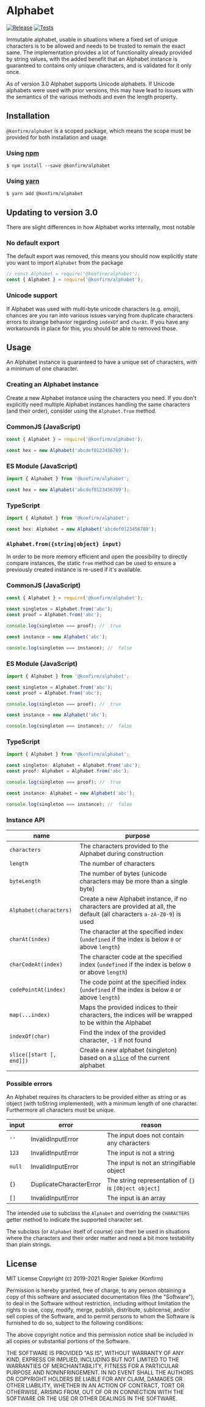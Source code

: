 # Alphabet

[![Release](https://github.com/konfirm/node-alphabet/actions/workflows/release.yml/badge.svg)](https://github.com/konfirm/node-alphabet/actions/workflows/release.yml)
[![Tests](https://github.com/konfirm/node-alphabet/actions/workflows/tests.yml/badge.svg)](https://github.com/konfirm/node-alphabet/actions/workflows/tests.yml)

Immutable alphabet, usable in situations where a fixed set of unique characters is to be allowed and needs to be trusted to remain the exact same.
The implementation provides a lot of functionality already provided by string values, with the added benefit that an Alphabet instance is guaranteed to contains only unique characters, and is validated for it only once.

As of version 3.0 Alphabet supports Unicode alphabets. If Unicode alphabets were used with prior versions, this may have lead to issues with the semantics of the various methods and even the length property.

## Installation

`@konfirm/alphabet` is a scoped package, which means the scope must be provided for both installation and usage.

### Using [npm][1]

```
$ npm install --save @konfirm/alphabet
```

### Using [yarn][2]

```
$ yarn add @konfirm/alphabet
```

## Updating to version 3.0

There are slight differences in how Alphabet works internally, most notable

### No default export

The default export was removed, this means you should now explicitly state you want to import `Alphabet` from the package

```js
// const Alphabet = require('@konfirm/alphabet');
const { Alphabet } = require('@konfirm/alphabet');
```

### Unicode support

If Alphabet was used with multi-byte unicode characters (e.g. emoji), chances are you ran into various issues varying from duplicate characters errors to strange behavior regarding `indexOf` and `charAt`.
If you have any workarounds in place for this, you should be able to removed those.


## Usage

An Alphabet instance is guaranteed to have a unique set of characters, with a minimum of one character.

### Creating an Alphabet instance

Create a new Alphabet instance using the characters you need. If you don't explicitly need multiple Alphabet instances handling the same characters (and their order), consider using the `Alphabet.from` method.

### CommonJS (JavaScript)

```js
const { Alphabet } = require('@konfirm/alphabet');

const hex = new Alphabet('abcdef0123456789');
```

### ES Module (JavaScript)

```js
import { Alphabet } from '@konfirm/alphabet';

const hex = new Alphabet('abcdef0123456789');
```

### TypeScript

```ts
import { Alphabet } from '@konfirm/alphabet';

const hex: Alphabet = new Alphabet('abcdef0123456789');
```

### `Alphabet.from({string|object} input)`

In order to be more memory efficient and open the possibility to directly compare instances, the static `from` method can be used to ensure a previously created instance is re-used if it's available.

### CommonJS (JavaScript)

```js
const { Alphabet } = require('@konfirm/alphabet');

const singleton = Alphabet.from('abc');
const proof = Alphabet.from('abc');

console.log(singleton === proof); //  true

const instance = new Alphabet('abc');

console.log(singleton === instance); //  false
```

### ES Module (JavaScript)

```js
import { Alphabet } from '@konfirm/alphabet';

const singleton = Alphabet.from('abc');
const proof = Alphabet.from('abc');

console.log(singleton === proof); //  true

const instance = new Alphabet('abc');

console.log(singleton === instance); //  false
```

### TypeScript

```ts
import { Alphabet } from '@konfirm/alphabet';

const singleton: Alphabet = Alphabet.from('abc');
const proof: Alphabet = Alphabet.from('abc');

console.log(singleton === proof); //  true

const instance: Alphabet = new Alphabet('abc');

console.log(singleton === instance); //  false
```

### Instance API

| name                     | purpose                                                                                                                                                                       |
| ------------------------ | ----------------------------------------------------------------------------------------------------------------------------------------------------------------------------- |
| `characters`             | The characters provided to the Alphabet during construction                                                                                                                   |
| `length`                 | The number of characters                                                                                                                                                      |
| `byteLength`             | The number of bytes (unicode characters may be more than a single byte)                                                                                                       |
| `Alphabet(characters)`   | Create a new Alphabet instance, if no characters are provided at all, the default (all characters `a-zA-Z0-9`) is used                                                        |
| `charAt(index)`          | The character at the specified index (`undefined` if the index is below `0` or above `length`)                                                                                |
| `charCodeAt(index)`      | The character code at the specified index (`undefined` if the index is below `0` or above `length`)                                                                           |
| `codePointAt(index)`     | The code point at the specified index (`undefined` if the index is below `0` or above `length`)                                                                               |
| `map(...index)`          | Maps the provided indices to their characters, the indices will be wrapped to be within the Alphabet                                                                          |
| `indexOf(char)`          | Find the index of the provided character, `-1` if not found                                                                                                                   |
| `slice([start [, end]])` | Create a new alphabet (singleton) based on a [`slice`](https://developer.mozilla.org/en-US/docs/Web/JavaScript/Reference/Global_Objects/String/slice) of the current alphabet |

### Possible errors

An Alphabet requires its characters to be provided either as string or as object (with toString implemented), with a minimum length of one character. Furthermore all characters must be unique.

| input  | error                   | reason                                                 |
| ------ | ----------------------- | ------------------------------------------------------ |
| `''`   | InvalidInputError       | The input does not contain any characters              |
| `123`  | InvalidInputError       | The input is not a string                              |
| `null` | InvalidInputError       | The input is not an stringifiable object               |
| `{}`   | DuplicateCharacterError | The string representation of `{}` is `[Object object]` |
| `[]`   | InvalidInputError       | The input is an array                                  |

The intended use to subclass the `Alphabet` and overriding the `CHARACTERS` getter method to indicate the supported character set.

The subclass (or `Alphabet` itself of course) can then be used in situations where the characters and their order matter and need a bit more testability than plain strings.

## License

MIT License Copyright (c) 2019-2021 Rogier Spieker (Konfirm)

Permission is hereby granted, free of charge, to any person obtaining a copy of this software and associated documentation files (the "Software"), to deal in the Software without restriction, including without limitation the rights to use, copy, modify, merge, publish, distribute, sublicense, and/or sell copies of the Software, and to permit persons to whom the Software is furnished to do so, subject to the following conditions:

The above copyright notice and this permission notice shall be included in all copies or substantial portions of the Software.

THE SOFTWARE IS PROVIDED "AS IS", WITHOUT WARRANTY OF ANY KIND, EXPRESS OR IMPLIED, INCLUDING BUT NOT LIMITED TO THE WARRANTIES OF MERCHANTABILITY, FITNESS FOR A PARTICULAR PURPOSE AND NONINFRINGEMENT. IN NO EVENT SHALL THE AUTHORS OR COPYRIGHT HOLDERS BE LIABLE FOR ANY CLAIM, DAMAGES OR OTHER LIABILITY, WHETHER IN AN ACTION OF CONTRACT, TORT OR OTHERWISE, ARISING FROM, OUT OF OR IN CONNECTION WITH THE SOFTWARE OR THE USE OR OTHER DEALINGS IN THE SOFTWARE.

[1]: https://www.npmjs.com/get-npm
[2]: https://yarnpkg.com/

